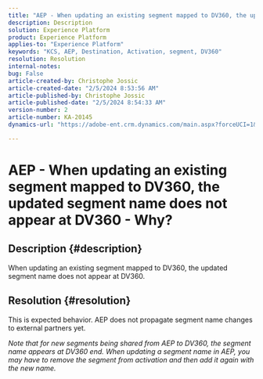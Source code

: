 ```yaml
---
title: "AEP - When updating an existing segment mapped to DV360, the updated segment name does not appear at DV360 - Why?"
description: Description
solution: Experience Platform
product: Experience Platform
applies-to: "Experience Platform"
keywords: "KCS, AEP, Destination, Activation, segment, DV360"
resolution: Resolution
internal-notes: 
bug: False
article-created-by: Christophe Jossic
article-created-date: "2/5/2024 8:53:56 AM"
article-published-by: Christophe Jossic
article-published-date: "2/5/2024 8:54:33 AM"
version-number: 2
article-number: KA-20145
dynamics-url: "https://adobe-ent.crm.dynamics.com/main.aspx?forceUCI=1&pagetype=entityrecord&etn=knowledgearticle&id=b7b6ca14-04c4-ee11-9079-6045bd0065b6"

---
```

# AEP - When updating an existing segment mapped to DV360, the updated segment name does not appear at DV360 - Why?

## Description {#description}

When updating an existing segment mapped to DV360, the updated segment name does not appear at DV360.

## Resolution {#resolution}


This is expected behavior. AEP does not propagate segment name changes to external partners yet.



*Note that for new segments being shared from AEP to DV360, the segment name appears at DV360 end. When updating a segment name in AEP, you may have to remove the segment from activation and then add it again with the new name.*

